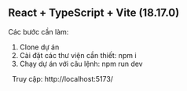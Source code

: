 ## React + TypeScript + Vite (18.17.0)

Các bước cần làm:
1. Clone dự án
2. Cài đặt các thư viện cần thiết: npm i
3. Chạy dự án với câu lệnh: npm run dev

&nbsp;
Truy cập:  http://localhost:5173/

